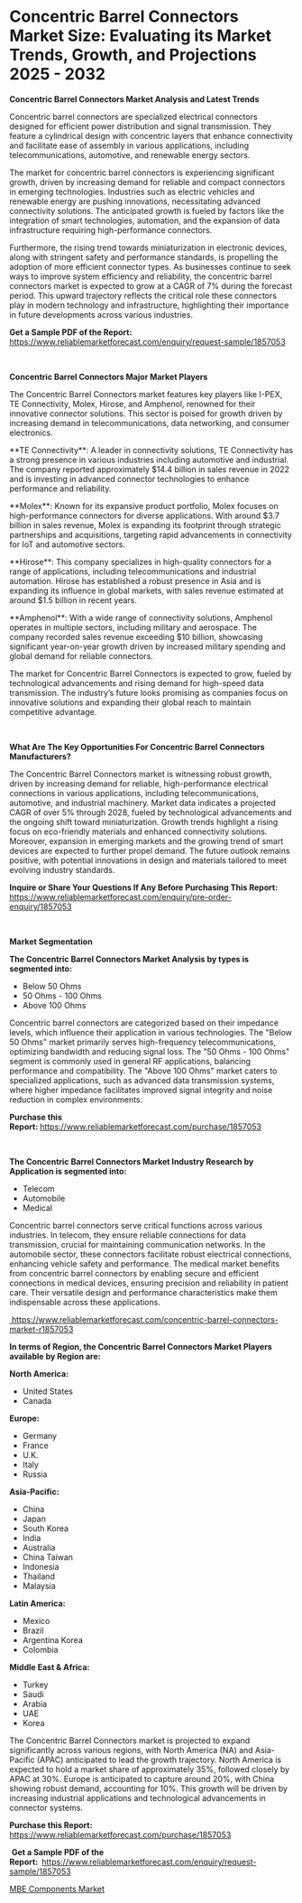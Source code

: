 <p><h1>Concentric Barrel Connectors Market Size: Evaluating its Market Trends, Growth, and Projections 2025 - 2032</h1></p><p><strong>Concentric Barrel Connectors Market Analysis and Latest Trends</strong></p>
<p><p>Concentric barrel connectors are specialized electrical connectors designed for efficient power distribution and signal transmission. They feature a cylindrical design with concentric layers that enhance connectivity and facilitate ease of assembly in various applications, including telecommunications, automotive, and renewable energy sectors. </p><p>The market for concentric barrel connectors is experiencing significant growth, driven by increasing demand for reliable and compact connectors in emerging technologies. Industries such as electric vehicles and renewable energy are pushing innovations, necessitating advanced connectivity solutions. The anticipated growth is fueled by factors like the integration of smart technologies, automation, and the expansion of data infrastructure requiring high-performance connectors. </p><p>Furthermore, the rising trend towards miniaturization in electronic devices, along with stringent safety and performance standards, is propelling the adoption of more efficient connector types. As businesses continue to seek ways to improve system efficiency and reliability, the concentric barrel connectors market is expected to grow at a CAGR of 7% during the forecast period. This upward trajectory reflects the critical role these connectors play in modern technology and infrastructure, highlighting their importance in future developments across various industries.</p></p>
<p><strong>Get a Sample PDF of the Report:&nbsp;</strong> <a href="https://www.reliablemarketforecast.com/enquiry/request-sample/1857053?utm_campaign=1833&utm_medium=2&utm_source=Github&utm_content=ia&utm_term=19022025&utm_id=concentric-barrel-connectors">https://www.reliablemarketforecast.com/enquiry/request-sample/1857053</a></p>
<p>&nbsp;</p>
<p><strong>Concentric Barrel Connectors Major Market Players</strong></p>
<p><p>The Concentric Barrel Connectors market features key players like I-PEX, TE Connectivity, Molex, Hirose, and Amphenol, renowned for their innovative connector solutions. This sector is poised for growth driven by increasing demand in telecommunications, data networking, and consumer electronics.</p><p>**TE Connectivity**: A leader in connectivity solutions, TE Connectivity has a strong presence in various industries including automotive and industrial. The company reported approximately $14.4 billion in sales revenue in 2022 and is investing in advanced connector technologies to enhance performance and reliability.</p><p>**Molex**: Known for its expansive product portfolio, Molex focuses on high-performance connectors for diverse applications. With around $3.7 billion in sales revenue, Molex is expanding its footprint through strategic partnerships and acquisitions, targeting rapid advancements in connectivity for IoT and automotive sectors.</p><p>**Hirose**: This company specializes in high-quality connectors for a range of applications, including telecommunications and industrial automation. Hirose has established a robust presence in Asia and is expanding its influence in global markets, with sales revenue estimated at around $1.5 billion in recent years.</p><p>**Amphenol**: With a wide range of connectivity solutions, Amphenol operates in multiple sectors, including military and aerospace. The company recorded sales revenue exceeding $10 billion, showcasing significant year-on-year growth driven by increased military spending and global demand for reliable connectors.</p><p>The market for Concentric Barrel Connectors is expected to grow, fueled by technological advancements and rising demand for high-speed data transmission. The industry’s future looks promising as companies focus on innovative solutions and expanding their global reach to maintain competitive advantage.</p></p>
<p>&nbsp;</p>
<p><strong>What Are The Key Opportunities For Concentric Barrel Connectors Manufacturers?</strong></p>
<p><p>The Concentric Barrel Connectors market is witnessing robust growth, driven by increasing demand for reliable, high-performance electrical connections in various applications, including telecommunications, automotive, and industrial machinery. Market data indicates a projected CAGR of over 5% through 2028, fueled by technological advancements and the ongoing shift toward miniaturization. Growth trends highlight a rising focus on eco-friendly materials and enhanced connectivity solutions. Moreover, expansion in emerging markets and the growing trend of smart devices are expected to further propel demand. The future outlook remains positive, with potential innovations in design and materials tailored to meet evolving industry standards.</p></p>
<p><strong>Inquire or Share Your Questions If Any Before Purchasing This Report:</strong> <a href="https://www.reliablemarketforecast.com/enquiry/pre-order-enquiry/1857053?utm_campaign=1833&utm_medium=2&utm_source=Github&utm_content=ia&utm_term=19022025&utm_id=concentric-barrel-connectors">https://www.reliablemarketforecast.com/enquiry/pre-order-enquiry/1857053</a></p>
<p>&nbsp;</p>
<p><strong>Market Segmentation</strong></p>
<p><strong>The Concentric Barrel Connectors Market Analysis by types is segmented into:</strong></p>
<p><ul><li>Below 50 Ohms</li><li>50 Ohms - 100 Ohms</li><li>Above 100 Ohms</li></ul></p>
<p><p>Concentric barrel connectors are categorized based on their impedance levels, which influence their application in various technologies. The "Below 50 Ohms" market primarily serves high-frequency telecommunications, optimizing bandwidth and reducing signal loss. The "50 Ohms - 100 Ohms" segment is commonly used in general RF applications, balancing performance and compatibility. The "Above 100 Ohms" market caters to specialized applications, such as advanced data transmission systems, where higher impedance facilitates improved signal integrity and noise reduction in complex environments.</p></p>
<p><strong>Purchase this Report:&nbsp;</strong><a href="https://www.reliablemarketforecast.com/purchase/1857053?utm_campaign=1833&utm_medium=2&utm_source=Github&utm_content=ia&utm_term=19022025&utm_id=concentric-barrel-connectors">https://www.reliablemarketforecast.com/purchase/1857053</a></p>
<p>&nbsp;</p>
<p><strong>The Concentric Barrel Connectors Market Industry Research by Application is segmented into:</strong></p>
<p><ul><li>Telecom</li><li>Automobile</li><li>Medical</li></ul></p>
<p><p>Concentric barrel connectors serve critical functions across various industries. In telecom, they ensure reliable connections for data transmission, crucial for maintaining communication networks. In the automobile sector, these connectors facilitate robust electrical connections, enhancing vehicle safety and performance. The medical market benefits from concentric barrel connectors by enabling secure and efficient connections in medical devices, ensuring precision and reliability in patient care. Their versatile design and performance characteristics make them indispensable across these applications.</p></p>
<p><a href="https://www.reliablemarketforecast.com/concentric-barrel-connectors-market-r1857053?utm_campaign=1833&utm_medium=2&utm_source=Github&utm_content=ia&utm_term=19022025&utm_id=concentric-barrel-connectors">&nbsp;https://www.reliablemarketforecast.com/concentric-barrel-connectors-market-r1857053</a></p>
<p><strong>In terms of Region, the Concentric Barrel Connectors Market Players available by Region are:</strong></p>
<p>
    <p> <strong> North America: </strong>
        <ul>
            <li>United States</li>
            <li>Canada</li>
        </ul>
        </p> 
    <p> <strong> Europe: </strong>
        <ul>
            <li>Germany</li>
            <li>France</li>
            <li>U.K.</li>
            <li>Italy</li>
            <li>Russia</li>
        </ul>
        </p> 
    <p> <strong> Asia-Pacific: </strong>
        <ul>
            <li>China</li>
            <li>Japan</li>
            <li>South Korea</li>
            <li>India</li>
            <li>Australia</li>
            <li>China Taiwan</li>
            <li>Indonesia</li>
            <li>Thailand</li>
            <li>Malaysia</li>
        </ul>
        </p> 
    <p> <strong> Latin America: </strong>
        <ul>
            <li>Mexico</li>
            <li>Brazil</li>
            <li>Argentina Korea</li>
            <li>Colombia</li>
        </ul>
        </p> 
    <p> <strong> Middle East & Africa: </strong>
        <ul>
            <li>Turkey</li>
            <li>Saudi</li>
            <li>Arabia</li>
            <li>UAE</li>
            <li>Korea</li>
        </ul>
    </p>
    </p>
<p><p>The Concentric Barrel Connectors market is projected to expand significantly across various regions, with North America (NA) and Asia-Pacific (APAC) anticipated to lead the growth trajectory. North America is expected to hold a market share of approximately 35%, followed closely by APAC at 30%. Europe is anticipated to capture around 20%, with China showing robust demand, accounting for 10%. This growth will be driven by increasing industrial applications and technological advancements in connector systems.</p></p>
<p><strong>Purchase this Report: </strong><a href="https://www.reliablemarketforecast.com/purchase/1857053?utm_campaign=1833&utm_medium=2&utm_source=Github&utm_content=ia&utm_term=19022025&utm_id=concentric-barrel-connectors">https://www.reliablemarketforecast.com/purchase/1857053</a></p>
<p>&nbsp;<strong>Get a Sample PDF of the Report:&nbsp;&nbsp;</strong><a href="https://www.reliablemarketforecast.com/enquiry/request-sample/1857053?utm_campaign=1833&utm_medium=2&utm_source=Github&utm_content=ia&utm_term=19022025&utm_id=concentric-barrel-connectors">https://www.reliablemarketforecast.com/enquiry/request-sample/1857053</a></p>
<p><strong></strong></p>
<p><p><a href="https://github.com/FassouRP/Market-Research-Report-List-7/blob/main/mbe-components-market.md?utm_campaign=1833&utm_medium=2&utm_source=Github&utm_content=ia&utm_term=19022025&utm_id=concentric-barrel-connectors">MBE Components Market</a></p></p>